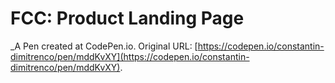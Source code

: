 # FCC: Product Landing Page
 _A Pen created at CodePen.io. Original URL: [https://codepen.io/constantin-dimitrenco/pen/mddKvXY](https://codepen.io/constantin-dimitrenco/pen/mddKvXY).

 